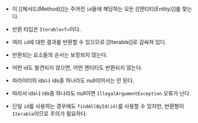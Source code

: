 - 이 [[메서드(Method)]]는 주어진 `id`들에 해당하는 모든 [[엔티티(Entity)]]를 찾는다.

- 반환 타입은 `Iterable<T>`이다.
- 여러 `id`에 대한 결과를 반환할 수 있으므로 [[Iterable]]로 감싸져 있다.
- 반환되는 요소들의 순서는 보장되지 않는다.
- 어떤 id도 발견되지 않으면, 어떤 엔티티도 반환되지 않는다.

- 파라미터의 ids나 ids중 하나라도 null이어서는 안 된다.
- 따라서 ids나 ids중 하나라도 null이면 `IllegalArgumentException` 오류가 난다.

- 단일 `id`를 사용하는 경우에도 `findAllById(id)`를 사용할 수 있지만, 반환형이 `Iterable`이므로 주의가 필요하다.